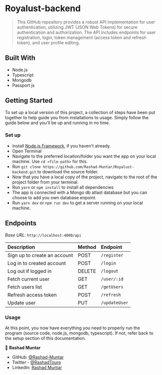 # Royalust-backend

> This GitHub repository provides a robust API implementation for user authentication, utilizing JWT (JSON Web Tokens) for secure authentication and authorization. The API includes endpoints for user registration, login, token management (access token and refresh token), and user profile editing.

## Built With
- Node.js
- Typescript
- Mongodb
- Passport js

## Getting Started

To set up a local version of this project, a collection of steps have been put together to help guide you from installations to usage. Simply follow the guide below and you'll be up and running in no time.

### Set up

- Install [Node.js Framework](https://nodejs.org/en), if you haven't already.
- Open Terminal
- Navigate to the preferred location/folder you want the app on your local machine. Use `cd <file-path>` for this.
- Run `git clone https://github.com/Rashad-Muntar/Royalust-backend.git` to download the source folder.
- Now that you have a local copy of the project, navigate to the root of the project folder from your terminal.
- Run `yarn` or `npm install` to install all dependencies
- The app is connected with a Mongo db atlast database but you can choose to add you own database enpoint.
- Run `yarn dev` or `npm run dev` to get a server running on your local machine.

## Endpoints
_Base URL_: `http://localhost:4000/api`

|Description|Method|Endpoint|
|:---|:---|:---|
|Sign up to create an account|POST|`/register`|
|Log in to created account|POST|`/login`|
|Log out if logged in|DELETE|`/logout`|
|Fetch current user|GET|`/user/:id`|
|Fetch users list |GET|`/getUsers`|
|Refresh access token |POST|`/refresh`|
|Update user |PUT|`/updateUser`|

### Usage

At this point, you now have everything you need to properly run the program (source code, node.js, mongodb, typescript). If not, refer back to the setup section of this documentation.

👤 **Rashad Muntar**

- GitHub: [@Rashad-Muntar](https://github.com/Rashad-Muntar)
- Twitter - [@RashadToure](https://twitter.com/RashadToure)
- LinkedIn: [Rashad Muntar](https://www.linkedin.com/in/rashad-muntar/)

